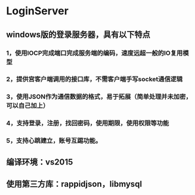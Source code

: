 # LoginServer

## windows版的登录服务器，具有以下特点
### 1，使用IOCP完成端口完成服务端的编码，速度远超一般的IO复用模型
### 2，提供宫客户端调用的接口库，不需客户端手写socket通信逻辑
### 3，使用JSON作为通信数据的格式，易于拓展（简单处理并未加密，可以自己加上）
### 4，支持登录，注册，找回密码，使用期限，使用权限等功能
### 5，支持心跳建立，账号互踢功能。

## 编译环境：vs2015
## 使用第三方库：rappidjson，libmysql
